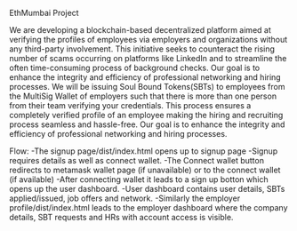 EthMumbai Project

We are developing a blockchain-based decentralized platform aimed at verifying the profiles of employees via employers and organizations without any third-party involvement. This initiative seeks to counteract the rising number of scams occurring on platforms like LinkedIn and to streamline the often time-consuming process of background checks. Our goal is to enhance the integrity and efficiency of professional networking and hiring processes. We will be issuing Soul Bound Tokens(SBTs) to employees from the MultiSig Wallet of employers such that there is more than one person from their team verifying your credentials. This process ensures a completely verified profile of an employee making the hiring and recruiting process seamless and hassle-free. Our goal is to enhance the integrity and efficiency of professional networking and hiring processes.

Flow:
-The signup page/dist/index.html opens up to signup page
-Signup requires details as well as connect wallet.
-The Connect wallet button redirects to metamask wallet page (if unavailable) or to the connect wallet (if available)
-After connecting wallet it leads to a sign up botton which opens up the user dashboard.
-User dashboard contains user details, SBTs applied/issued, job offers and network.
-Similarly the employer profile/dist/index.html leads to the employer dashboard where the company details, SBT requests and HRs with account access is visible.

